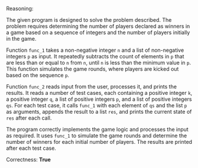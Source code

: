 Reasoning: 

The given program is designed to solve the problem described. The problem requires determining the number of players declared as winners in a game based on a sequence of integers and the number of players initially in the game.

Function `func_1` takes a non-negative integer `n` and a list of non-negative integers `p` as input. It repeatedly subtracts the count of elements in `p` that are less than or equal to `n` from `n`, until `n` is less than the minimum value in `p`. This function simulates the game rounds, where players are kicked out based on the sequence `p`.

Function `func_2` reads input from the user, processes it, and prints the results. It reads a number of test cases, each containing a positive integer `k`, a positive integer `q`, a list of positive integers `p`, and a list of positive integers `qs`. For each test case, it calls `func_1` with each element of `qs` and the list `p` as arguments, appends the result to a list `res`, and prints the current state of `res` after each call.

The program correctly implements the game logic and processes the input as required. It uses `func_1` to simulate the game rounds and determine the number of winners for each initial number of players. The results are printed after each test case.

Correctness: **True**